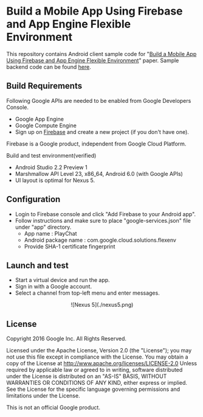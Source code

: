 # Build a Mobile App Using  Firebase and App Engine Flexible Environment
This repository contains Android client sample code for "[Build a Mobile App Using  Firebase and App Engine Flexible Environment](https://cloud.google.com/solutions/mobile/mobile-firebase-app-engine-flexible)" paper. Sample backend code can be found [here](https://github.com/GoogleCloudPlatform/firebase-appengine-backend).

## Build Requirements
Following Google APIs are needed to be enabled from Google Developers Console.
- Google App Engine
- Google Compute Engine
- Sign up on [Firebase](https://firebase.corp.google.com/) and create a new project (if you don't have one).

Firebase is a Google product, independent from Google Cloud Platform.

Build and test environment(verified)
- Android Studio 2.2 Preview 1
- Marshmallow API Level 23, x86_64, Android 6.0 (with Google APIs)
- UI layout is optimal for Nexus 5.


## Configuration

- Login to Firebase console and click "Add Firebase to your Android app".
- Follow instructions and make sure to place "google-services.json" file under "app" directory.
  - App name : PlayChat
  - Android package name : com.google.cloud.solutions.flexenv
  - Provide SHA-1 certificate fingerprint

## Launch and test
- Start a virtual device and run the app.
- Sign in with a Google account.
- Select a channel from top-left menu and enter messages.

<center>![Nexus 5](./nexus5.png)</center>


## License
 Copyright 2016 Google Inc. All Rights Reserved.

 Licensed under the Apache License, Version 2.0 (the "License"); you may not use this file except in compliance with the License. You may obtain a copy of the License at
      http://www.apache.org/licenses/LICENSE-2.0
Unless required by applicable law or agreed to in writing, software distributed under the License is distributed on an "AS-IS" BASIS, WITHOUT WARRANTIES OR CONDITIONS OF ANY KIND, either express or implied.  See the License for the specific language governing permissions and limitations under the License.

This is not an official Google product.
